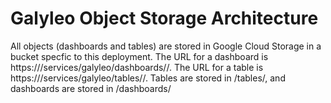 # Galyleo Object Storage Architecture
All objects (dashboards and tables) are stored in Google Cloud Storage in a bucket specfic to this deployment.
The URL for a dashboard is https://<jupyterhub-url>/services/galyleo/dashboards/<user>/<dashboard-name>.
The URL for a table is  https://<jupyterhub-url>/services/galyleo/tables/<user>/<table-name>.
Tables are stored in <bucket>/tables/<user>, and dashboards are stored in <bucket>/dashboards/<user>
